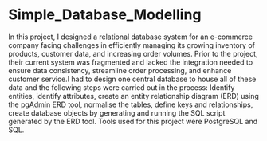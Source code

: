 # Simple_Database_Modelling
In this project, I designed a relational database system for an e-commerce company facing challenges in efficiently managing its growing inventory of products, customer data, and increasing order volumes. Prior to the project, their current system was fragmented and lacked the integration needed to ensure data consistency, streamline order processing, and enhance customer service.I had to design one central database to house all of these data and the following steps were carried out in the process: Identify entities, identify attributes, create an entity relationship diagram (ERD) using the pgAdmin ERD tool, normalise the tables, define keys and relationships, create database objects by generating and running the SQL script generated by the ERD tool. Tools used for this project were PostgreSQL and SQL.
